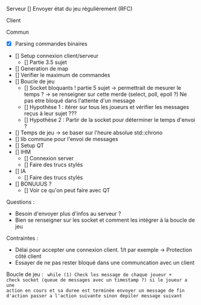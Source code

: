Serveur
[] Envoyer état du jeu régulièrement (RFC)

Client

Commun

- [x] Parsing commandes binaires
- [] Setup connexion client/serveur
    - [] Partie 3.5 sujet
- [] Generation de map
- [] Verifier le maximum de commandes
- [] Boucle de jeu
    - [] Socket bloquants ! partie 5 sujet
        -> permettrait de mesurer le temps ?
        -> se renseigner sur cette merde (select, poll, epoll ?)
            Ne pas etre bloqué dans l'attente d'un message
    - [] Hypothèse 1 : itérer sur tous les joueurs et vérifier les messages reçus à leur sujet ???
    - [] Hypothèse 2 : Partir de la socket pour déterminer le temps d'envoi ?
- [] Temps de jeu -> se baser sur l'heure absolue std::chrono
- [] lib commune pour l'envoi de messages
- [] Setup QT
- [] IHM 
    - [] Connexion server
    - [] Faire des trucs stylés
- [] IA 
    - [] Faire des trucs stylés
- [] BONUUUS ?
    - [] Voir ce qu'on peut faire avec QT

Questions :
- Besoin d'envoyer plus d'infos au serveur ?
- Bien se renseigner sur les socket et comment les intégrer à la boucle de jeu

Contraintes :
- Délai pour accepter une connexion client. 1/t par exemple
    -> Protection côté client
- Essayer de ne pas rester bloqué dans une communcation avec un client



Boucle de jeu :
<code>
while (1)
    Check les message de chaque joueur + check socket (queue de messages avec un timestamp ?)
    si le joueur a une action en cours et sa duree est terminée
        envoyer un message de fin d'action
        passer a l'action suivante
    sinon depiler message suivant
</code>
    
